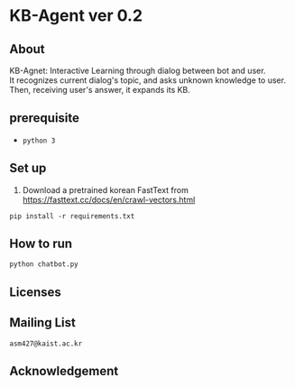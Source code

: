 # KB-Agent ver 0.2

## About

KB-Agnet: Interactive Learning through dialog between bot and user.  
It recognizes current dialog's topic, and asks unknown knowledge to user.  
Then, receiving user's answer, it expands its KB.  

## prerequisite
* `python 3`


## Set up
1. Download a pretrained korean FastText from <https://fasttext.cc/docs/en/crawl-vectors.html>  
```
pip install -r requirements.txt
```
## How to run
```
python chatbot.py
```

## Licenses
  

## Mailing List
`asm427@kaist.ac.kr`  


## Acknowledgement
